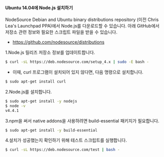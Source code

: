 #### Ubuntu 14.04에 Node.js 설치하기

NodeSource Debian and Ubuntu binary distributions repository (이전 Chris Lea's Launchpad PPA)에서 Node.js를 다운로드할 수 있습니다. 아래 GitHub에서 저장소 관련 정보와 필요한 스크립트 파일을 받을 수 있습니다.
  - https://github.com/nodesource/distributions

1.Node.js 릴리즈 저장소 정보를 업데이트합니다.
```sh
$ curl -sL https://deb.nodesource.com/setup_4.x | sudo -E bash - 
```
  - 이때, curl 프로그램이 설치되어 있지 않다면, 다음 명령으로 설치합니다.
```sh
$ sudo apt-get install curl
```

2.Node.js를 설치합니다.
```sh
$ sudo apt-get install -y nodejs 
$ node -v
v4.4.1
```

3.npm을 써서 native addons을 사용하려면 build-essential 패키지가 필요합니다.  
```sh
$ sudo apt-get install -y build-essential 
```

4.설치가 성공했는지 확인하기 위해 테스트 스크립트를 실행합니다.
```sh
$ curl -sL https://deb.nodesource.com/test | bash -
```
